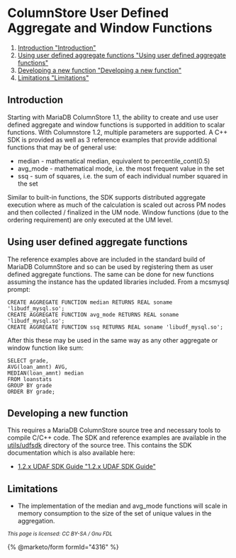 # ColumnStore User Defined Aggregate and Window Functions

1. [Introduction "Introduction"](columnstore-user-defined-aggregate-and-window-functions.md#introduction)
2. [Using user defined aggregate functions "Using user defined aggregate functions"](columnstore-user-defined-aggregate-and-window-functions.md#using-user-defined-aggregate-functions)
3. [Developing a new function "Developing a new function"](columnstore-user-defined-aggregate-and-window-functions.md#developing-a-new-function)
4. [Limitations "Limitations"](columnstore-user-defined-aggregate-and-window-functions.md#limitations)

## Introduction

Starting with MariaDB ColumnStore 1.1, the ability to create and use user defined aggregate and window functions is supported in addition to scalar functions. With Columnstore 1.2, multiple parameters are supported. A C++ SDK is provided as well as 3 reference examples that provide additional functions that may be of general use:

* median - mathematical median, equivalent to percentile\_cont(0.5)
* avg\_mode - mathematical mode, i.e. the most frequent value in the set
* ssq - sum of squares, i.e. the sum of each individual number squared in the set

Similar to built-in functions, the SDK supports distributed aggregate execution where as much of the calculation is scaled out across PM nodes and then collected / finalized in the UM node. Window functions (due to the ordering requirement) are only executed at the UM level.

## Using user defined aggregate functions

The reference examples above are included in the standard build of MariaDB ColumnStore and so can be used by registering them as user defined aggregate functions. The same can be done for new functions assuming the instance has the updated libraries included. From a mcsmysql prompt:

```
CREATE AGGREGATE FUNCTION median RETURNS REAL soname 'libudf_mysql.so';
CREATE AGGREGATE FUNCTION avg_mode RETURNS REAL soname 'libudf_mysql.so';
CREATE AGGREGATE FUNCTION ssq RETURNS REAL soname 'libudf_mysql.so';
```

After this these may be used in the same way as any other aggregate or window function like sum:

```
SELECT grade, 
AVG(loan_amnt) AVG, 
MEDIAN(loan_amnt) median 
FROM loanstats 
GROUP BY grade 
ORDER BY grade;
```

## Developing a new function

This requires a MariaDB ColumnStore source tree and necessary tools to compile C/C++ code. The SDK and reference examples are available in the [utils/udfsdk](https://github.com/mariadb-corporation/mariadb-columnstore-engine/tree/master/utils/udfsdk) directory of the source tree. This contains the SDK documentation which is also available here:

* [1.2.x UDAF SDK Guide "1.2.x UDAF SDK Guide"](https://github.com/mariadb-corporation/mariadb-columnstore-engine/blob/master/utils/udfsdk/udfsdk.h)

## Limitations

* The implementation of the median and avg\_mode functions will scale in memory consumption to the size of the set of unique values in the aggregation.

<sub>_This page is licensed: CC BY-SA / Gnu FDL_</sub>

{% @marketo/form formId="4316" %}
